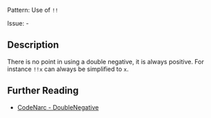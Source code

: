 Pattern: Use of `!!`

Issue: -

## Description

There is no point in using a double negative, it is always positive. For instance `!!x` can always be simplified to `x`.

## Further Reading

* [CodeNarc - DoubleNegative](https://codenarc.github.io/CodeNarc/codenarc-rules-basic.html#doublenegative-rule)